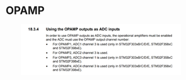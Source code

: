 # OPAMP

<figure><img src="../../.gitbook/assets/image (1).png" alt=""><figcaption></figcaption></figure>

